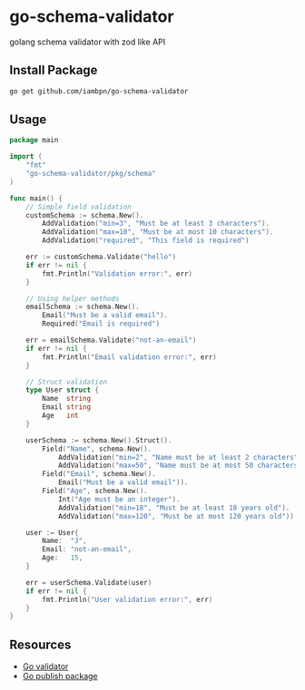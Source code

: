 # go-schema-validator

golang schema validator with zod like API

## Install Package

```bash
go get github.com/iambpn/go-schema-validator
```

## Usage

```go
package main

import (
	"fmt"
	"go-schema-validator/pkg/schema"
)

func main() {
	// Simple field validation
	customSchema := schema.New().
		AddValidation("min=3", "Must be at least 3 characters").
		AddValidation("max=10", "Must be at most 10 characters").
		AddValidation("required", "This field is required")

	err := customSchema.Validate("hello")
	if err != nil {
		fmt.Println("Validation error:", err)
	}

	// Using helper methods
	emailSchema := schema.New().
		Email("Must be a valid email").
		Required("Email is required")

	err = emailSchema.Validate("not-an-email")
	if err != nil {
		fmt.Println("Email validation error:", err)
	}

	// Struct validation
	type User struct {
		Name  string
		Email string
		Age   int
	}

	userSchema := schema.New().Struct().
		Field("Name", schema.New().
			AddValidation("min=2", "Name must be at least 2 characters").
			AddValidation("max=50", "Name must be at most 50 characters")).
		Field("Email", schema.New().
			Email("Must be a valid email")).
		Field("Age", schema.New().
			Int("Age must be an integer").
			AddValidation("min=18", "Must be at least 18 years old").
			AddValidation("max=120", "Must be at most 120 years old"))

	user := User{
		Name:  "J",
		Email: "not-an-email",
		Age:   15,
	}

	err = userSchema.Validate(user)
	if err != nil {
		fmt.Println("User validation error:", err)
	}
}
```

## Resources

- [Go validator](https://github.com/go-playground/validator)
- [Go publish package](https://go.dev/doc/modules/publishing)
